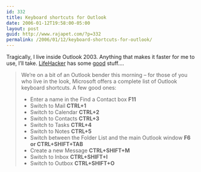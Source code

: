 ```yaml
---
id: 332
title: Keyboard shortcuts for Outlook
date: 2006-01-12T19:58:00-05:00
layout: post
guid: http://www.rajapet.com/?p=332
permalink: /2006/01/12/keyboard-shortcuts-for-outlook/
---
```

Tragically, I live inside Outlook 2003. Anything that makes it faster for me to use, I&#8217;ll take. [LifeHacker](http://www.lifehacker.com/) has some [good](http://www.lifehacker.com/software/outlook/microsoft-outlook-keyboard-shortcuts-148157.php) stuff&#8230;. 

> We&#8217;re on a bit of an Outlook bender this morning &#8211; for those of you who live in the look, Microsoft offers a complete list of Outlook keyboard shortcuts. A few good ones: 
> 
>   * Enter a name in the Find a Contact box **F11**
>   * Switch to Mail **CTRL+1**
>   * Switch to Calendar **CTRL+2**
>   * Switch to Contacts **CTRL+3**
>   * Switch to Tasks **CTRL+4**
>   * Switch to Notes **CTRL+5**
>   * Switch between the Folder List and the main Outlook window **F6 or CTRL+SHIFT+TAB**
>   * Create a new Message **CTRL+SHIFT+M**
>   * Switch to Inbox **CTRL+SHIFT+I**
>   * Switch to Outbox **CTRL+SHIFT+O**